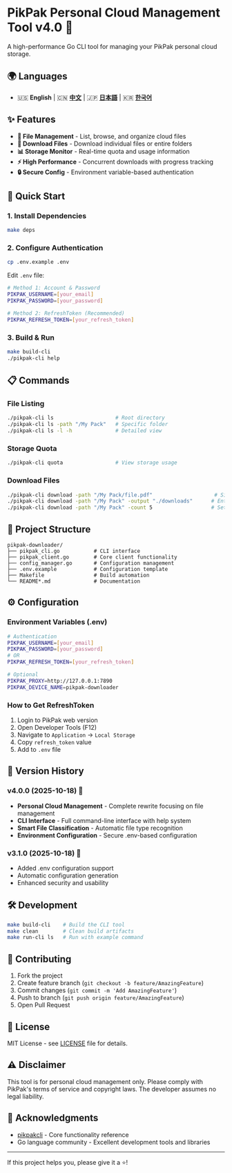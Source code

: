 # PikPak Personal Cloud Management Tool v4.0 🚀

A high-performance Go CLI tool for managing your PikPak personal cloud storage.

## 🌍 Languages

- 🇺🇸 **English** | 🇨🇳 **[中文](./README.zh-CN.md)** | 🇯🇵 **[日本語](./README.ja-JP.md)** | 🇰🇷 **[한국어](./README.ko-KR.md)**

## ✨ Features

- **📁 File Management** - List, browse, and organize cloud files
- **💾 Download Files** - Download individual files or entire folders
- **📊 Storage Monitor** - Real-time quota and usage information
- **⚡ High Performance** - Concurrent downloads with progress tracking
- **🔒 Secure Config** - Environment variable-based authentication

## 🚀 Quick Start

### 1. Install Dependencies
```bash
make deps
```

### 2. Configure Authentication
```bash
cp .env.example .env
```

Edit `.env` file:
```bash
# Method 1: Account & Password
PIKPAK_USERNAME=[your_email]
PIKPAK_PASSWORD=[your_password]

# Method 2: RefreshToken (Recommended)
PIKPAK_REFRESH_TOKEN=[your_refresh_token]
```

### 3. Build & Run
```bash
make build-cli
./pikpak-cli help
```

## 📋 Commands

### File Listing
```bash
./pikpak-cli ls                    # Root directory
./pikpak-cli ls -path "/My Pack"   # Specific folder
./pikpak-cli ls -l -h              # Detailed view
```

### Storage Quota
```bash
./pikpak-cli quota                 # View storage usage
```

### Download Files
```bash
./pikpak-cli download -path "/My Pack/file.pdf"                    # Single file
./pikpak-cli download -path "/My Pack" -output "./downloads"      # Entire folder
./pikpak-cli download -path "/My Pack" -count 5                   # Set concurrency
```

## 📁 Project Structure

```
pikpak-downloader/
├── pikpak_cli.go           # CLI interface
├── pikpak_client.go        # Core client functionality
├── config_manager.go       # Configuration management
├── .env.example            # Configuration template
├── Makefile                # Build automation
└── README*.md              # Documentation
```

## ⚙️ Configuration

### Environment Variables (.env)
```bash
# Authentication
PIKPAK_USERNAME=[your_email]
PIKPAK_PASSWORD=[your_password]
# OR
PIKPAK_REFRESH_TOKEN=[your_refresh_token]

# Optional
PIKPAK_PROXY=http://127.0.0.1:7890
PIKPAK_DEVICE_NAME=pikpak-downloader
```

### How to Get RefreshToken
1. Login to PikPak web version
2. Open Developer Tools (F12)
3. Navigate to `Application` → `Local Storage`
4. Copy `refresh_token` value
5. Add to `.env` file

## 🔄 Version History

### v4.0.0 (2025-10-18) 🎯
- **Personal Cloud Management** - Complete rewrite focusing on file management
- **CLI Interface** - Full command-line interface with help system
- **Smart File Classification** - Automatic file type recognition
- **Environment Configuration** - Secure .env-based configuration

### v3.1.0 (2025-10-18) 🌟
- Added .env configuration support
- Automatic configuration generation
- Enhanced security and usability

## 🛠️ Development

```bash
make build-cli    # Build the CLI tool
make clean        # Clean build artifacts
make run-cli ls   # Run with example command
```

## 🤝 Contributing

1. Fork the project
2. Create feature branch (`git checkout -b feature/AmazingFeature`)
3. Commit changes (`git commit -m 'Add AmazingFeature'`)
4. Push to branch (`git push origin feature/AmazingFeature`)
5. Open Pull Request

## 📄 License

MIT License - see [LICENSE](LICENSE) file for details.

## ⚠️ Disclaimer

This tool is for personal cloud management only. Please comply with PikPak's terms of service and copyright laws. The developer assumes no legal liability.

## 🙏 Acknowledgments

- [pikpakcli](https://github.com/52funny/pikpakcli) - Core functionality reference
- Go language community - Excellent development tools and libraries

---

If this project helps you, please give it a ⭐️!